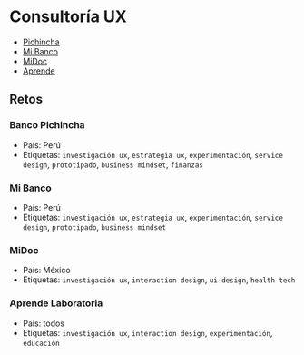 # Consultoría UX

- [Pichincha](/02-ux-consultancy/00-banco-pichincha)
- [Mi Banco](/02-ux-consultancy/01-mi-banco)
- [MiDoc](/02-ux-consultancy/02-midoc)
- [Aprende](/02-ux-consultancy/03-aprende)

## Retos

### Banco Pichincha

- País: Perú
- Etiquetas: `investigación ux`, `estrategia ux`, `experimentación`, `service
 design`, `prototipado`, `business mindset`, `finanzas`

### Mi Banco

- País: Perú
- Etiquetas: `investigación ux`, `estrategia ux`, `experimentación`, `service
 design`, `prototipado`, `business mindset`

### MiDoc

- País: México
- Etiquetas: `investigación ux`, `interaction design`, `ui-design`, `health
 tech`

### Aprende Laboratoria

 - País: todos
 - Etiquetas: `investigación ux`, `interaction design`, `experimentación`,
  `educación`